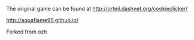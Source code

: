 The original game can be found at http://orteil.dashnet.org/cookieclicker/

http://aquaflame95.github.io/

Forked from ozh

